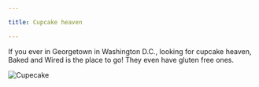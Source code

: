 ```yaml
---

title: Cupcake heaven

---
```


<p>If you ever in Georgetown in Washington D.C., looking for cupcake heaven, Baked and Wired is the place to go! 
They even have gluten free ones.</p>


<img src="/blog/img/cupcake.jpg" alt="Cupecake">


